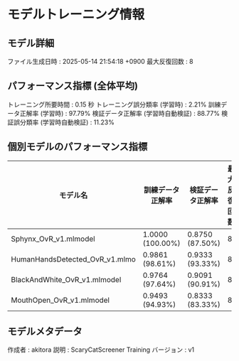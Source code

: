 # モデルトレーニング情報

## モデル詳細
ファイル生成日時   : 2025-05-14 21:54:18 +0900
最大反復回数     : 8

## パフォーマンス指標 (全体平均)
トレーニング所要時間              : 0.15 秒
トレーニング誤分類率 (学習時)     : 2.21%
訓練データ正解率 (学習時)         : 97.79%
検証データ正解率 (学習時自動検証) : 88.77%
検証誤分類率 (学習時自動検証)     : 11.23%
## 個別モデルのパフォーマンス指標
| モデル名                        | 訓練データ正解率 | 検証データ正解率 | 最大反復回数 |
|---------------------------------|--------------------|--------------------|--------------|
| Sphynx_OvR_v1.mlmodel          | 1.0000 (100.00%)   | 0.8750 (87.50%)    | 8            |
| HumanHandsDetected_OvR_v1.mlmo | 0.9861 (98.61%)    | 0.9333 (93.33%)    | 8            |
| BlackAndWhite_OvR_v1.mlmodel   | 0.9764 (97.64%)    | 0.9091 (90.91%)    | 8            |
| MouthOpen_OvR_v1.mlmodel       | 0.9493 (94.93%)    | 0.8333 (83.33%)    | 8            |

## モデルメタデータ
作成者            : akitora
説明              : ScaryCatScreener Training
バージョン        : v1